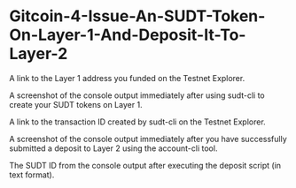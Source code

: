 # Gitcoin-4-Issue-An-SUDT-Token-On-Layer-1-And-Deposit-It-To-Layer-2

A link to the Layer 1 address you funded on the Testnet Explorer.



A screenshot of the console output immediately after using sudt-cli to create your SUDT tokens on Layer 1.


A link to the transaction ID created by sudt-cli on the Testnet Explorer.


A screenshot of the console output immediately after you have successfully submitted a deposit to Layer 2 using the account-cli tool.


The SUDT ID from the console output after executing the deposit script (in text format).
